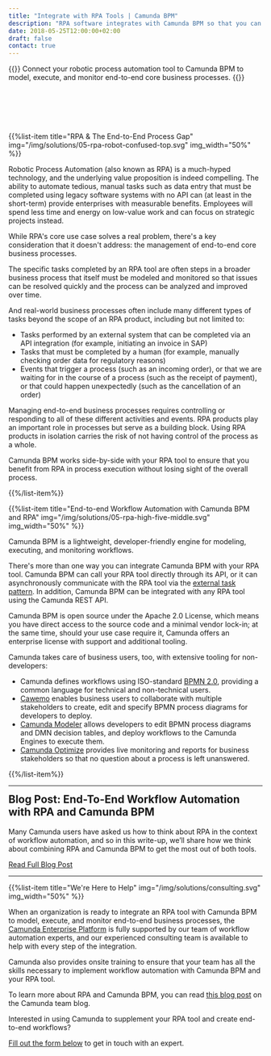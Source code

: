 ```yaml
---
title: "Integrate with RPA Tools | Camunda BPM"
description: "RPA software integrates with Camunda BPM so that you can model and execute end-to-end business processes while also providing powerful interfaces for non-technical stakeholders. Get your 30 day trial today."
date: 2018-05-25T12:00:00+02:00
draft: false
contact: true
---
```


{{<highlight title="Integrate with RPA Tools" btn="Talk to an Expert" btnlink="#contact">}}
Connect your robotic process automation tool to Camunda BPM to model, execute, and monitor end-to-end core business processes.
{{</highlight>}}

<div style="margin-top:100px"></div>

{{%list-item title="RPA & The End-to-End Process Gap" img="/img/solutions/05-rpa-robot-confused-top.svg" img_width="50%" %}}

Robotic Process Automation (also known as RPA) is a much-hyped technology, and the underlying value proposition is indeed compelling. The ability to automate tedious, manual tasks such as data entry that must be completed using legacy software systems with no API can (at least in the short-term) provide enterprises with measurable benefits. Employees will spend less time and energy on low-value work and can focus on strategic projects instead.

While RPA's core use case solves a real problem, there's a key consideration that it doesn't address: the management of end-to-end core business processes.

The specific tasks completed by an RPA tool are often steps in a broader business process that itself must be modeled and monitored so that issues can be resolved quickly and the process can be analyzed and improved over time.

And real-world business processes often include many different types of tasks beyond the scope of an RPA product, including but not limited to:

* Tasks performed by an external system that can be completed via an API integration (for example, initiating an invoice in SAP)
* Tasks that must be completed by a human (for example, manually checking order data for regulatory reasons)
* Events that trigger a process (such as an incoming order), or that we are waiting for in the course of a process (such as the receipt of payment), or that could happen unexpectedly (such as the cancellation of an order)

Managing end-to-end business processes requires controlling or responding to all of these different activities and events. RPA products play an important role in processes but serve as a building block. Using RPA products in isolation carries the risk of not having control of the process as a whole.

Camunda BPM works side-by-side with your RPA tool to ensure that you benefit from RPA in process execution without losing sight of the overall process.

{{%/list-item%}}

{{%list-item title="End-to-end Workflow Automation with Camunda BPM and RPA" img="/img/solutions/05-rpa-high-five-middle.svg" img_width="50%"  %}}

Camunda BPM is a lightweight, developer-friendly engine for modeling, executing, and monitoring workflows.

There's more than one way you can integrate Camunda BPM with your RPA tool. Camunda BPM can call your RPA tool directly through its API, or it can asynchronously communicate with the RPA tool via the [external task pattern](https://docs.camunda.org/manual/7.8/user-guide/process-engine/external-tasks/). In addition, Camunda BPM can be integrated with any RPA tool using the Camunda REST API.

Camunda BPM is open source under the Apache 2.0 License, which means you have direct access to the source code and a minimal vendor lock-in; at the same time, should your use case require it, Camunda offers an enterprise license with support and additional tooling.

Camunda takes care of business users, too, with extensive tooling for non-developers:

* Camunda defines workflows using ISO-standard [BPMN 2.0](/bpmn/), providing a common language for technical and non-technical users.
* [Cawemo](/products/cawemo/) enables business users to collaborate with multiple stakeholders to create, edit and specify BPMN process diagrams for developers to deploy.
* [Camunda Modeler](/products/modeler/) allows developers to edit BPMN process diagrams and DMN decision tables, and deploy workflows to the Camunda Engines to execute them.
* [Camunda Optimize](/products/optimize/) provides live monitoring and reports for business stakeholders so that no question about a process is left unanswered.

{{%/list-item%}}

<hr>
<div class="row" >
	<div class="col-md-10">
		<h2 class="light lead" style="margin-top: 0px;">Blog Post: End-To-End Workflow Automation with RPA and Camunda BPM</h2>
		<p>Many Camunda users have asked us how to think about RPA in the context of workflow automation, and so in this write-up, we’ll share how we think about combining RPA and Camunda BPM to get the most out of both tools.</p>
		<p><a href="https://blog.camunda.com/post/2018/05/combining-bpm-rpa-workflow-automation/">Read Full Blog Post</a></p>
	</div>
</div>
<hr>


{{%list-item title="We're Here to Help" img="/img/solutions/consulting.svg" img_width="50%"  %}}

When an organization is ready to integrate an RPA tool with Camunda BPM to model, execute, and monitor end-to-end business processes, the [Camunda Enterprise Platform](https://camunda.com/enterprise/) is fully supported by our team of workflow automation experts, and our experienced consulting team is available to help with every step of the integration.

Camunda also provides onsite training to ensure that your team has all the skills necessary to implement workflow automation with Camunda BPM and your RPA tool.

To learn more about RPA and Camunda BPM, you can read [this blog post](https://blog.camunda.com/post/2018/05/combining-bpm-rpa-workflow-automation/) on the Camunda team blog.

Interested in using Camunda to supplement your RPA tool and create end-to-end workflows?

[Fill out the form below](#contact) to get in touch with an expert.
